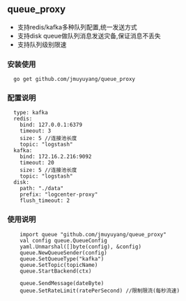 ## queue_proxy

- 支持redis/kafka多种队列配置,统一发送方式
- 支持disk queue做队列消息发送灾备,保证消息不丢失
- 支持队列级别限速

### 安装使用
```
  go get github.com/jmuyuyang/queue_proxy
```

### 配置说明
```
  type: kafka
  redis:
    bind: 127.0.0.1:6379
    timeout: 3
    size: 5 //连接池长度
    topic: "logstash"
  kafka:
    bind: 172.16.2.216:9092
    timeout: 20
    size: 5 //连接池长度
    topic: "logstash"
  disk:
    path: "./data"
    prefix: "logcenter-proxy"
    flush_timeout: 2
```

### 使用说明
```
    import queue "github.com/jmuyuyang/queue_proxy"
    val config queue.QueueConfig
    yaml.Unmarshal([]byte(config), &config)
    queue.NewQueueSender(config)
	queue.SetQueueType("kafka")
	queue.SetTopic(topicName)
    queue.StartBackend(ctx)
	
	queue.SendMessage(dateByte)
	queue.SetRateLimit(ratePerSecond) //限制限流(每秒流速)
```
